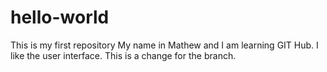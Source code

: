 # hello-world
This is my first repository
My name in Mathew and I am learning GIT Hub. I like the user interface.
This is a change for the branch.

